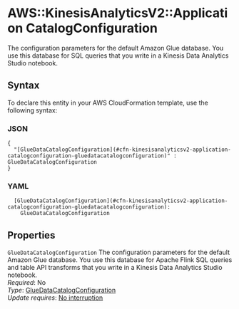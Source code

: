 # AWS::KinesisAnalyticsV2::Application CatalogConfiguration<a name="aws-properties-kinesisanalyticsv2-application-catalogconfiguration"></a>

The configuration parameters for the default Amazon Glue database\. You use this database for SQL queries that you write in a Kinesis Data Analytics Studio notebook\.

## Syntax<a name="aws-properties-kinesisanalyticsv2-application-catalogconfiguration-syntax"></a>

To declare this entity in your AWS CloudFormation template, use the following syntax:

### JSON<a name="aws-properties-kinesisanalyticsv2-application-catalogconfiguration-syntax.json"></a>

```
{
  "[GlueDataCatalogConfiguration](#cfn-kinesisanalyticsv2-application-catalogconfiguration-gluedatacatalogconfiguration)" : GlueDataCatalogConfiguration
}
```

### YAML<a name="aws-properties-kinesisanalyticsv2-application-catalogconfiguration-syntax.yaml"></a>

```
  [GlueDataCatalogConfiguration](#cfn-kinesisanalyticsv2-application-catalogconfiguration-gluedatacatalogconfiguration):
    GlueDataCatalogConfiguration
```

## Properties<a name="aws-properties-kinesisanalyticsv2-application-catalogconfiguration-properties"></a>

`GlueDataCatalogConfiguration` <a name="cfn-kinesisanalyticsv2-application-catalogconfiguration-gluedatacatalogconfiguration"></a>
The configuration parameters for the default Amazon Glue database\. You use this database for Apache Flink SQL queries and table API transforms that you write in a Kinesis Data Analytics Studio notebook\.  
_Required_: No  
_Type_: [GlueDataCatalogConfiguration](aws-properties-kinesisanalyticsv2-application-gluedatacatalogconfiguration.md)  
_Update requires_: [No interruption](https://docs.aws.amazon.com/AWSCloudFormation/latest/UserGuide/using-cfn-updating-stacks-update-behaviors.html#update-no-interrupt)
